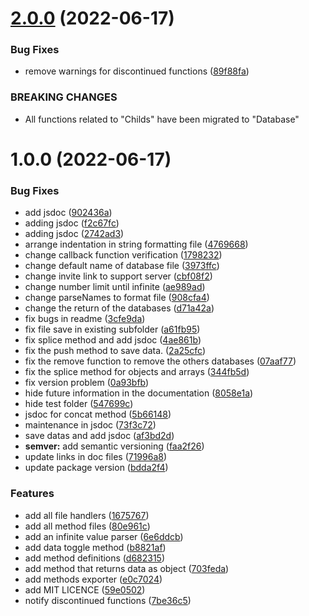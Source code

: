 # [2.0.0](https://github.com/secure-db/secure-db/compare/v1.0.0...v2.0.0) (2022-06-17)


### Bug Fixes

* remove warnings for discontinued functions ([89f88fa](https://github.com/secure-db/secure-db/commit/89f88fa73bfae77a2b56c0eec4c8dcd63aea56c5))


### BREAKING CHANGES

* All functions related to "Childs" have been migrated to "Database"

# 1.0.0 (2022-06-17)


### Bug Fixes

* add jsdoc ([902436a](https://github.com/secure-db/secure-db/commit/902436a0ca0a181251cefcc00bb5bd02dbf0e9d3))
* adding jsdoc ([f2c67fc](https://github.com/secure-db/secure-db/commit/f2c67fcb4a9bcba8bbaa5c15f76d790e7f3e33e2))
* adding jsdoc ([2742ad3](https://github.com/secure-db/secure-db/commit/2742ad38fdbbbf30ba48a282d2481c5fd0cf32cb))
* arrange indentation in string formatting file ([4769668](https://github.com/secure-db/secure-db/commit/47696682868f62f54cd54621f008a2f5f0a0be41))
* change callback function verification ([1798232](https://github.com/secure-db/secure-db/commit/179823217d4a4d35f59d5cefda73e23bd20342b8))
* change default name of database file ([3973ffc](https://github.com/secure-db/secure-db/commit/3973ffce18f078c30f27fa8164b455b9236a2863))
* change invite link to support server ([cbf08f2](https://github.com/secure-db/secure-db/commit/cbf08f22fd1ad9f5b77ddd6bc08eb05845f346a2))
* change number limit until infinite ([ae989ad](https://github.com/secure-db/secure-db/commit/ae989ad59a3f2140d3741e69e251e12fce33ed45))
* change parseNames to format file ([908cfa4](https://github.com/secure-db/secure-db/commit/908cfa48734c3dad3ec179c8858b0e15a314b046))
* change the return of the databases ([d71a42a](https://github.com/secure-db/secure-db/commit/d71a42aa42c2a61737a705f6aea44140edfe8af2))
* fix bugs in readme ([3cfe9da](https://github.com/secure-db/secure-db/commit/3cfe9da00381a4919a78c89ecd916df733ec8f27))
* fix file save in existing subfolder ([a61fb95](https://github.com/secure-db/secure-db/commit/a61fb950cc176b50c031c67238cbb71ae053031e))
* fix splice method and add jsdoc ([4ae861b](https://github.com/secure-db/secure-db/commit/4ae861b3c6f5d23b1b092d258b39d8944fb203cc))
* fix the push method to save data. ([2a25cfc](https://github.com/secure-db/secure-db/commit/2a25cfc09859a643b070a2717d250328492b40ac))
* fix the remove function to remove the others databases ([07aaf77](https://github.com/secure-db/secure-db/commit/07aaf775f3266d3d1ad64d6e3ddf70114c089b17))
* fix the splice method for objects and arrays ([344fb5d](https://github.com/secure-db/secure-db/commit/344fb5d4d80fe89fbe7ebc37eb8efde8dcf244be))
* fix version problem ([0a93bfb](https://github.com/secure-db/secure-db/commit/0a93bfb9cde9bd5aa4e22033faee4af2c00fc893))
* hide future information in the documentation ([8058e1a](https://github.com/secure-db/secure-db/commit/8058e1a3026c708c1581eaf8235d0f94dd5a8576))
* hide test folder ([547699c](https://github.com/secure-db/secure-db/commit/547699cb2eae2e7a886db7b51afafc5b92c3658a))
* jsdoc for concat method ([5b66148](https://github.com/secure-db/secure-db/commit/5b66148fff6d578d31b76dca2575fb7bb98a8ce7))
* maintenance in jsdoc ([73f3c72](https://github.com/secure-db/secure-db/commit/73f3c725e3e15cfd72c642321f8255cace67e6b1))
* save datas and add jsdoc ([af3bd2d](https://github.com/secure-db/secure-db/commit/af3bd2df8b3d9ec8bf89492b9e9e95d801eb4eab))
* **semver:** add semantic versioning ([faa2f26](https://github.com/secure-db/secure-db/commit/faa2f265d81355b793c5dad265f0352f16706ff3))
* update links in doc files ([71996a8](https://github.com/secure-db/secure-db/commit/71996a87a2e9bffba3b5374d088f0c885e3203de))
* update package version ([bdda2f4](https://github.com/secure-db/secure-db/commit/bdda2f4b5dac3836bcbeafad3703e51d113e09f9))


### Features

* add all file handlers ([1675767](https://github.com/secure-db/secure-db/commit/16757675de733654101157ecfa3471a583cde62d))
* add all method files ([80e961c](https://github.com/secure-db/secure-db/commit/80e961cbc32e4bc26ebb2a3b691613bc32fa0217))
* add an infinite value parser ([6e6ddcb](https://github.com/secure-db/secure-db/commit/6e6ddcbd896cd5aa45dfb7784a01eb3a77b9bbb7))
* add data toggle method ([b8821af](https://github.com/secure-db/secure-db/commit/b8821af7da5cb4231c96cd863bdc84ad8646108a))
* add method definitions ([d682315](https://github.com/secure-db/secure-db/commit/d68231509ec0df19f5840975d7f063c559ccc31e))
* add method that returns data as object ([703feda](https://github.com/secure-db/secure-db/commit/703feda65bcc10ca93be63967f111b34502c360e))
* add methods exporter ([e0c7024](https://github.com/secure-db/secure-db/commit/e0c7024db8b940152ec857852dc43ff80bf3cc23))
* add MIT LICENCE ([59e0502](https://github.com/secure-db/secure-db/commit/59e050278df78dd7545c0cc51b9e7e0a90d8c0dd))
* notify discontinued functions ([7be36c5](https://github.com/secure-db/secure-db/commit/7be36c5a744b27601c7bd403c8f5360762b71c28))
